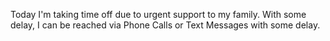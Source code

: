 Today I'm taking time off due to urgent support to my family. With some delay, I can be reached via Phone Calls or Text Messages with some delay.